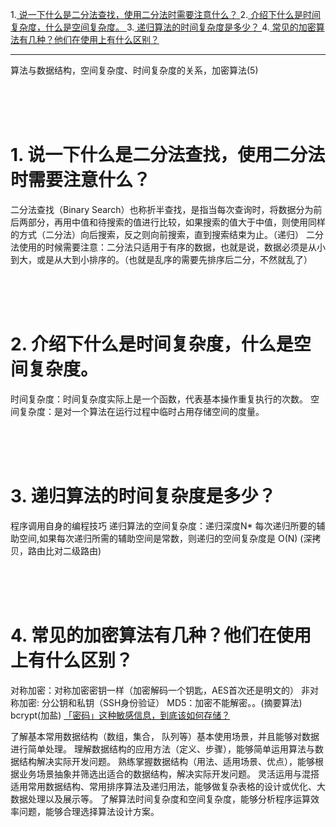 1.<a href="h1">  说一下什么是二分法查找，使用二分法时需要注意什么？  </a>
2.<a href="h2">  介绍下什么是时间复杂度，什么是空间复杂度。  </a>
3.<a href="h3">  递归算法的时间复杂度是多少？  </a>
4.<a href="h4">  常见的加密算法有几种？他们在使用上有什么区别？  </a>
********************
算法与数据结构，空间复杂度、时间复杂度的关系，加密算法(5)





<br/><br/><br/>

### <h1 id="h1"> 1. 说一下什么是二分法查找，使用二分法时需要注意什么？ </h1>
二分法查找（Binary Search）也称折半查找，是指当每次查询时，将数据分为前后两部分，再用中值和待搜索的值进行比较，如果搜索的值大于中值，则使用同样的方式（二分法）向后搜索，反之则向前搜索，直到搜索结束为止。（递归）
二分法使用的时候需要注意：二分法只适用于有序的数据，也就是说，数据必须是从小到大，或是从大到小排序的。（也就是乱序的需要先排序后二分，不然就乱了）





<br/><br/><br/>

### <h1 id="h2"> 2. 介绍下什么是时间复杂度，什么是空间复杂度。 </h1>
时间复杂度：时间复杂度实际上是一个函数，代表基本操作重复执行的次数。
空间复杂度：是对一个算法在运行过程中临时占用存储空间的度量。





<br/><br/><br/>

### <h1 id="h3"> 3. 递归算法的时间复杂度是多少？ </h1>
程序调用自身的编程技巧
递归算法的空间复杂度：递归深度N* 
每次递归所要的辅助空间,如果每次递归所需的辅助空间是常数，则递归的空间复杂度是 O(N)
(深拷贝，路由比对二级路由)





<br/><br/><br/>

### <h1 id="h4"> 4. 常见的加密算法有几种？他们在使用上有什么区别？ </h1>
对称加密：对称加密密钥一样（加密解码一个钥匙，AES首次还是明文的）
非对称加密: 分公钥和私钥（SSH身份验证）
MD5：加密不能解密。。(摘要算法)
bcrypt(加盐)
[「密码」这种敏感信息，到底该如何存储？](https://mp.weixin.qq.com/s/-ATK2ciPTQM_ySjq35mvdg)




了解基本常用数据结构（数组，集合， 队列等）基本使用场景，并且能够对数据进行简单处理。
理解数据结构的应用方法（定义、步骤），能够简单运用算法与数据结构解决实际开发问题。
熟练掌握数据结构（用法、适用场景、优点），能够根据业务场景抽象并筛选出适合的数据结构，解决实际开发问题。
灵活运用与混搭适用常用数据结构、常用排序算法及递归用法，能够做复杂表格的设计或优化、大数据处理以及展示等。
了解算法时间复杂度和空间复杂度，能够分析程序运算效率问题，能够合理选择算法设计方案。
